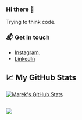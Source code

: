 ### Hi there 👋

Trying to think code.
### 📬  Get in touch

 - [Instagram](https://www.instagram.com/ozey550/).
 - [LinkedIn](https://www.linkedin.com/in/prathamesh-desai-750672196/)

## &#x1f4c8; My GitHub Stats

<a href="https://github.com/ozer619/ozer619">
  <img align="center" src="https://github-readme-stats.vercel.app/api?username=ozer619&show_icons=true&line_height=27&count_private=true&title_color=ffffff&text_color=c9cacc&icon_color=2bbc8a&bg_color=1d1f21" alt="Marek's GitHub Stats" />
</a>

## 

<a href="https://github.com/ozer619/ozer619">
  <img align="center" src="https://github-readme-stats.vercel.app/api/top-langs/?username=ozer619&title_color=ffffff&text_color=c9cacc&icon_color=2bbc8a&bg_color=1d1f21&langs_count=10&layout=compact" />
</a>

<!--
**ozer619/ozer619** is a ✨ _special_ ✨ repository because its `README.md` (this file) appears on your GitHub profile.

Here are some ideas to get you started:

- 🔭 I’m currently working on ...
- 🌱 I’m currently learning ...
- 👯 I’m looking to collaborate on ...
- 🤔 I’m looking for help with ...
- 💬 Ask me about ...
- 📫 How to reach me: ...
- 😄 Pronouns: ...
- ⚡ Fun fact: ...
-->
